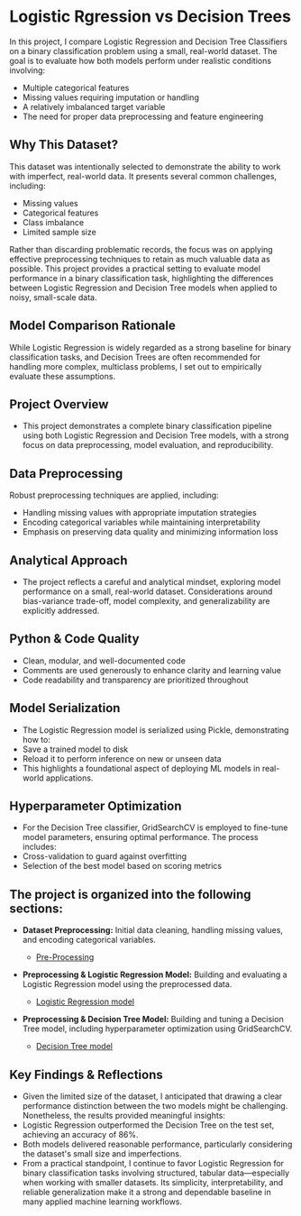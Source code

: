 # Logistic Rgression vs Decision Trees


In this project, I compare Logistic Regression and Decision Tree Classifiers on a binary classification problem using a small, real-world dataset. The goal is to evaluate how both models perform under realistic conditions involving:
- Multiple categorical features
- Missing values requiring imputation or handling
- A relatively imbalanced target variable
- The need for proper data preprocessing and feature engineering

## Why This Dataset?
This dataset was intentionally selected to demonstrate the ability to work with imperfect, real-world data. It presents several common challenges, including:
- Missing values
- Categorical features
- Class imbalance
- Limited sample size

Rather than discarding problematic records, the focus was on applying effective preprocessing techniques to retain as much valuable data as possible. This project provides a practical setting to evaluate model performance in a binary classification task, highlighting the differences between Logistic Regression and Decision Tree models when applied to noisy, small-scale data.

## Model Comparison Rationale
While Logistic Regression is widely regarded as a strong baseline for binary classification tasks, and Decision Trees are often recommended for handling more complex, multiclass problems, I set out to empirically evaluate these assumptions.

## Project Overview
- This project demonstrates a complete binary classification pipeline using both Logistic Regression and Decision Tree models, with a strong focus on data preprocessing, model evaluation, and reproducibility.

## Data Preprocessing
Robust preprocessing techniques are applied, including:
- Handling missing values with appropriate imputation strategies
- Encoding categorical variables while maintaining interpretability
- Emphasis on preserving data quality and minimizing information loss

## Analytical Approach
- The project reflects a careful and analytical mindset, exploring model performance on a small, real-world dataset. Considerations around bias-variance trade-off, model complexity, and generalizability are explicitly addressed.

## Python & Code Quality
- Clean, modular, and well-documented code
- Comments are used generously to enhance clarity and learning value
- Code readability and transparency are prioritized throughout

## Model Serialization
- The Logistic Regression model is serialized using Pickle, demonstrating how to:
- Save a trained model to disk
- Reload it to perform inference on new or unseen data
- This highlights a foundational aspect of deploying ML models in real-world applications.

##  Hyperparameter Optimization
- For the Decision Tree classifier, GridSearchCV is employed to fine-tune model parameters, ensuring optimal performance. The process includes:
- Cross-validation to guard against overfitting
- Selection of the best model based on scoring metrics

## The project is organized into the following sections:

- **Dataset Preprocessing:** Initial data cleaning, handling missing values, and encoding categorical variables.
  - [Pre-Processing](pre-processing-dataset.ipynb)   

- **Preprocessing & Logistic Regression Model:** Building and evaluating a Logistic Regression model using the preprocessed data.
  - [Logistic Regression model](Pre-Processing_Logistic_Regression_model.ipynb)

- **Preprocessing & Decision Tree Model:** Building and tuning a Decision Tree model, including hyperparameter optimization using GridSearchCV.
  - [Decision Tree model](Pre-Processing-Decision_Tree_Model.ipynb)
 
## Key Findings & Reflections
- Given the limited size of the dataset, I anticipated that drawing a clear performance distinction between the two models might be challenging. Nonetheless, the results provided meaningful insights:
- Logistic Regression outperformed the Decision Tree on the test set, achieving an accuracy of 86%.
- Both models delivered reasonable performance, particularly considering the dataset's small size and imperfections.
- From a practical standpoint, I continue to favor Logistic Regression for binary classification tasks involving structured, tabular data—especially when working with smaller datasets. Its simplicity, interpretability, and reliable generalization make it a strong and 
  dependable baseline in many applied machine learning workflows.
